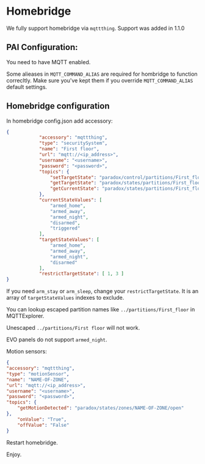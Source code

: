# Homebridge
We fully support homebridge via `mqttthing`.
Support was added in 1.1.0

## PAI Configuration:
You need to have MQTT enabled.

Some alieases in `MQTT_COMMAND_ALIAS` are required for hombridge to function correcltly. Make sure you've kept them if you override `MQTT_COMMAND_ALIAS` default settings.

## Homebridge configuration
In homebridge config.json add accessory:
```json
{
            "accessory": "mqttthing",
            "type": "securitySystem",
            "name": "First floor",
            "url": "mqtt://<ip_address>",
            "username": "<username>",
            "password": "<password>",
            "topics": {
                "setTargetState": "paradox/control/partitions/First_floor",
                "getTargetState": "paradox/states/partitions/First_floor/target_state",
                "getCurrentState": "paradox/states/partitions/First_floor/current_state"
            },
            "currentStateValues": [
                "armed_home",
                "armed_away",
                "armed_night",
                "disarmed",
                "triggered"
            ],
            "targetStateValues": [
                "armed_home",
                "armed_away",
                "armed_night",
                "disarmed"
            ],
            "restrictTargetState": [ 1, 3 ]
}
```
If you need `arm_stay` or `arm_sleep`, change your `restrictTargetState`. It is an array of `targetStateValues` indexes to exclude.

You can lookup escaped partition names like `../partitions/First_floor` in MQTTExplorer.

Unescaped `../partitions/First floor` will not work.

EVO panels do not support `armed_night`.

Motion sensors:
```json
{
"accessory": "mqttthing",
"type": "motionSensor",
"name": "NAME-OF-ZONE",
"url": "mqtt://<ip_address>",
"username": "<username>",
"password": "<password>",
"topics": {
    "getMotionDetected": "paradox/states/zones/NAME-OF-ZONE/open"
},
    "onValue": "True",
    "offValue": "False"
}
```

Restart homebridge.

Enjoy.
